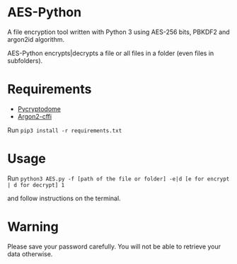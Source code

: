 # AES-Python
A file encryption tool written with Python 3 using AES-256 bits, PBKDF2 and argon2id algorithm. 

AES-Python encrypts|decrypts a file or all files in a folder (even files in subfolders).

# Requirements
- [Pycryptodome](https://pycryptodome.readthedocs.io/en/latest/)
- [Argon2-cffi](https://pypi.org/project/argon2-cffi/)

Run `pip3 install -r requirements.txt`

# Usage
Run `python3 AES.py -f [path of the file or folder] -e|d [e for encrypt | d for decrypt] 1`

and follow instructions on the terminal.

# Warning
Please save your password carefully. You will not be able to retrieve your data otherwise.